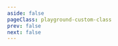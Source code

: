 ```yaml
---
aside: false
pageClass: playground-custom-class
prev: false
next: false
---
```


<CodeSandbox page="navigation"></CodeSandbox>
